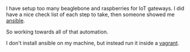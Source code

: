 I have setup too many beaglebone and raspberries for IoT gateways.  I did have a
nice check list of each step to take, then someone showed me [ansible](https://www.ansible.com).

So working towards all of that automation.


I don't install ansible on my machine, but instead run it inside a [vagrant](https://www.vagrantup.com).

